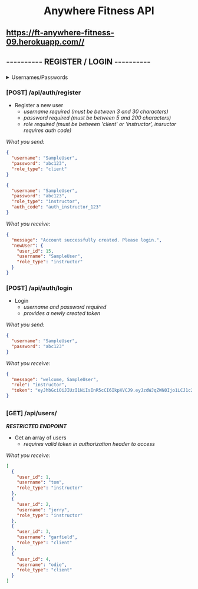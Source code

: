 # <p align="center">Anywhere Fitness API</p>

## <p align="">https://ft-anywhere-fitness-09.herokuapp.com//</p>

## <p align="">---------- REGISTER / LOGIN ----------</p>


<details>
<summary>Usernames/Passwords</summary>

```json

[
    {
        "user_id": 1,
        "username": "robert",
        "password": "1234",
        "role_id": 1,
        "created_at": "2022-02-02T16:42:17.187Z",
        "updated_at": "2022-02-02T16:42:17.187Z"
    },
    {
        "user_id": 2,
        "username": "tom",
        "password": "1234",
        "role_id": 1,
        "created_at": "2022-02-02T16:42:17.187Z",
        "updated_at": "2022-02-02T16:42:17.187Z"
    },
    {
        "user_id": 3,
        "username": "jimmy",
        "password": "1234",
        "role_id": 2,
        "created_at": "2022-02-02T16:42:17.187Z",
        "updated_at": "2022-02-02T16:42:17.187Z"
    },
    {
        "user_id": 4,
        "username": "susan",
        "password": "1234",
        "role_id": 2,
        "created_at": "2022-02-02T16:42:17.187Z",
        "updated_at": "2022-02-02T16:42:17.187Z"
    },
]

```

</details>




### [POST] /api/auth/register

- Register a new user
  - _username required (must be between 3 and 30 characters)_
  - _password required (must be between 5 and 200 characters)_
  - _role required (must be between 'client' or 'instructor', insructor requires auth code)_

_What you send:_

```json client
{
  "username": "SampleUser",
  "password": "abc123",
  "role_type": "client"
}
```

```json instructor
{
  "username": "SampleUser",
  "password": "abc123",
  "role_type": "instructor",
  "auth_code": "auth_instructor_123"
}
```

_What you receive:_

```json
{
  "message": "Account successfully created. Please login.",
  "newUser": {
    "user_id": 15,
    "username": "SampleUser",
    "role_type": "instructor"
  }
}
```

### [POST] /api/auth/login

- Login
  - _username and password required_
  - _provides a newly created token_

_What you send:_

```json
{
  "username": "SampleUser",
  "password": "abc123"
}
```

_What you receive:_

```json
{
  "message": "welcome, SampleUser",
  "role": "instructor",
  "token": "eyJhbGciOiJIUzI1NiIsInR5cCI6IkpXVCJ9.eyJzdWJqZWN0Ijo1LCJ1c2VybmFtZSI6Ik5ld1VzZXIiLCJpYXQiOjE2MjcyNjY4MDYsImV4cCI6MTYyNzM1MzIwNn0.J1dFd3ghUPYVTodsaAU3Bg2RRcmYM_1oOe-96nvLLUg"
}
```

##

### [GET] /api/users/

**_RESTRICTED ENDPOINT_**

- Get an array of users
  - _requires valid token in authorization header to access_

_What you receive:_

```json
[
  {
    "user_id": 1,
    "username": "tom",
    "role_type": "instructor"
  },
  {
    "user_id": 2,
    "username": "jerry",
    "role_type": "instructor"
  },
  {
    "user_id": 3,
    "username": "garfield",
    "role_type": "client"
  },
  {
    "user_id": 4,
    "username": "odie",
    "role_type": "client"
  }
]
```
